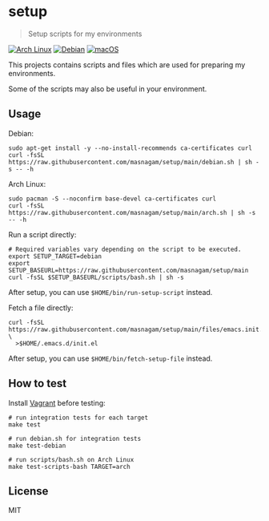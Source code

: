 # setup

> Setup scripts for my environments

[![Arch Linux](https://github.com/masnagam/setup/actions/workflows/arch.yml/badge.svg)](https://github.com/masnagam/setup/actions/workflows/arch.yml)
[![Debian](https://github.com/masnagam/setup/actions/workflows/debian.yml/badge.svg)](https://github.com/masnagam/setup/actions/workflows/debian.yml)
[![macOS](https://github.com/masnagam/setup/actions/workflows/macos.yml/badge.svg)](https://github.com/masnagam/setup/actions/workflows/macos.yml)

This projects contains scripts and files which are used for preparing my environments.

Some of the scripts may also be useful in your environment.

## Usage

Debian:

```shell
sudo apt-get install -y --no-install-recommends ca-certificates curl
curl -fsSL https://raw.githubusercontent.com/masnagam/setup/main/debian.sh | sh -s -- -h
```

Arch Linux:

```shell
sudo pacman -S --noconfirm base-devel ca-certificates curl
curl -fsSL https://raw.githubusercontent.com/masnagam/setup/main/arch.sh | sh -s -- -h
```

Run a script directly:

```shell
# Required variables vary depending on the script to be executed.
export SETUP_TARGET=debian
export SETUP_BASEURL=https://raw.githubusercontent.com/masnagam/setup/main
curl -fsSL $SETUP_BASEURL/scripts/bash.sh | sh -s
```

After setup, you can use `$HOME/bin/run-setup-script` instead.

Fetch a file directly:

```
curl -fsSL https://raw.githubusercontent.com/masnagam/setup/main/files/emacs.init.el \
  >$HOME/.emacs.d/init.el
```

After setup, you can use `$HOME/bin/fetch-setup-file` instead.

## How to test

Install [Vagrant] before testing:

```shell
# run integration tests for each target
make test

# run debian.sh for integration tests
make test-debian

# run scripts/bash.sh on Arch Linux
make test-scripts-bash TARGET=arch
```

## License

MIT

[Vagrant]: https://www.vagrantup.com/
